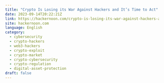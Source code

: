 ```yaml
---
title: "Crypto Is Losing its War Against Hackers and It’s Time to Act"
date: 2023-09-14T20:22:21Z
link: https://hackernoon.com/crypto-is-losing-its-war-against-hackers-and-its-time-to-act?source=rss&utm_medium=RSS&utm_source=news.12bit.vn
site: hackernoon.com
language: English
category:
  - cybersecurity
  - crypto-hackers
  - web3-hackers
  - crypto-exploit
  - crypto-market
  - crypto-cybersecurity
  - crypto-regulation
  - digital-asset-protection
draft: false
---
```

